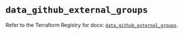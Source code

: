 # `data_github_external_groups`

Refer to the Terraform Registry for docs: [`data_github_external_groups`](https://registry.terraform.io/providers/integrations/github/6.3.0/docs/data-sources/external_groups).
